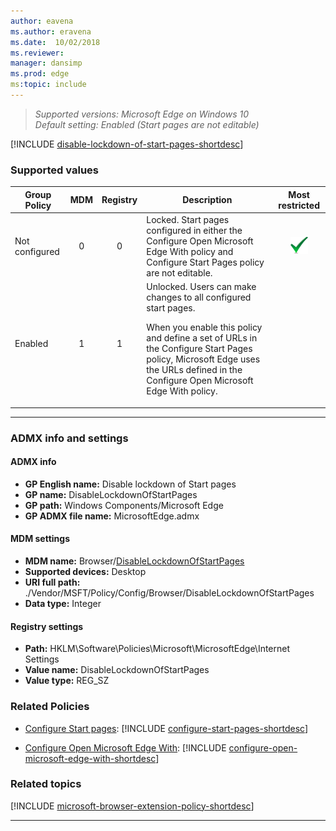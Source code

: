 ```yaml
---
author: eavena
ms.author: eravena
ms.date:  10/02/2018
ms.reviewer: 
manager: dansimp
ms.prod: edge
ms:topic: include
---
```


<!-- Disable Lockdown of Start Pages -->
>*Supported versions: Microsoft Edge on Windows 10*<br>
>*Default setting: Enabled (Start pages are not editable)*

[!INCLUDE [disable-lockdown-of-start-pages-shortdesc](../shortdesc/disable-lockdown-of-start-pages-shortdesc.md)]
 
### Supported values

|Group Policy  |MDM |Registry |Description |Most restricted |
|---|:---:|:---:|---|:---:|
|Not configured |0 |0 |Locked. Start pages configured in either the Configure Open Microsoft Edge With policy and Configure Start Pages policy are not editable. |![Most restricted value](../images/check-gn.png) |
|Enabled |1 |1 |Unlocked. Users can make changes to all configured start pages.<p><p>When you enable this policy and define a set of URLs in the Configure Start Pages policy, Microsoft Edge uses the URLs defined in the Configure Open Microsoft Edge With policy. | |
---


### ADMX info and settings
#### ADMX info
- **GP English name:** Disable lockdown of Start pages
- **GP name:** DisableLockdownOfStartPages
- **GP path:** Windows Components/Microsoft Edge
- **GP ADMX file name:** MicrosoftEdge.admx

#### MDM settings
- **MDM name:** Browser/[DisableLockdownOfStartPages](https://docs.microsoft.com/windows/client-management/mdm/policy-csp-browser#browser-disablelockdownofstartpages)
- **Supported devices:** Desktop
- **URI full path:** ./Vendor/MSFT/Policy/Config/Browser/DisableLockdownOfStartPages 
- **Data type:** Integer

#### Registry settings
- **Path:** HKLM\Software\Policies\Microsoft\MicrosoftEdge\Internet Settings
- **Value name:** DisableLockdownOfStartPages
- **Value type:** REG_SZ





### Related Policies
- [Configure Start pages](../available-policies.md#configure-start-pages): [!INCLUDE [configure-start-pages-shortdesc](../shortdesc/configure-start-pages-shortdesc.md)]  

- [Configure Open Microsoft Edge With](../available-policies.md#configure-open-microsoft-edge-with): [!INCLUDE [configure-open-microsoft-edge-with-shortdesc](../shortdesc/configure-open-microsoft-edge-with-shortdesc.md)]

### Related topics

[!INCLUDE [microsoft-browser-extension-policy-shortdesc](../shortdesc/microsoft-browser-extension-policy-shortdesc.md)]

<hr>
